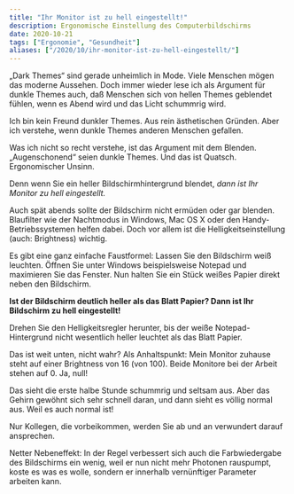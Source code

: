 ```yaml
---
title: "Ihr Monitor ist zu hell eingestellt!"
description: Ergonomische Einstellung des Computerbildschirms
date: 2020-10-21
tags: ["Ergonomie", "Gesundheit"]
aliases: ["/2020/10/ihr-monitor-ist-zu-hell-eingestellt/"]
---
```

„Dark Themes“ sind gerade unheimlich in Mode. Viele Menschen mögen das moderne Aussehen. Doch immer wieder lese ich als Argument für dunkle Themes auch, daß Menschen sich von hellen Themes geblendet fühlen, wenn es Abend wird und das Licht schummrig wird.

Ich bin kein Freund dunkler Themes. Aus rein ästhetischen Gründen. Aber ich verstehe, wenn dunkle Themes anderen Menschen gefallen.

Was ich nicht so recht verstehe, ist das Argument mit dem Blenden. „Augenschonend“ seien dunkle Themes. Und das ist Quatsch. Ergonomischer Unsinn.

Denn wenn Sie ein heller Bildschirmhintergrund blendet, *dann ist Ihr Monitor zu hell eingestellt.*

Auch spät abends sollte der Bildschirm nicht ermüden oder gar blenden. Blaufilter wie der Nachtmodus in Windows, Mac OS X oder den Handy-Betriebssystemen helfen dabei. Doch vor allem ist die Helligkeitseinstellung (auch: Brightness) wichtig.

Es gibt eine ganz einfache Faustformel: Lassen Sie den Bildschirm weiß leuchten. Öffnen Sie unter Windows beispielsweise Notepad und maximieren Sie das Fenster. Nun halten Sie ein Stück weißes Papier direkt neben den Bildschirm.

**Ist der Bildschirm deutlich heller als das Blatt Papier? Dann ist Ihr Bildschirm zu hell eingestellt!**

Drehen Sie den Helligkeitsregler herunter, bis der weiße Notepad-Hintergrund nicht wesentlich heller leuchtet als das Blatt Papier.

Das ist weit unten, nicht wahr? Als Anhaltspunkt: Mein Monitor zuhause steht auf einer Brightness von 16 (von 100). Beide Monitore bei der Arbeit stehen auf 0. Ja, null!

Das sieht die erste halbe Stunde schummrig und seltsam aus. Aber das Gehirn gewöhnt sich sehr schnell daran, und dann sieht es völlig normal aus. Weil es auch normal ist!

Nur Kollegen, die vorbeikommen, werden Sie ab und an verwundert darauf ansprechen.

Netter Nebeneffekt: In der Regel verbessert sich auch die Farbwiedergabe des Bildschirms ein wenig, weil er nun nicht mehr Photonen rauspumpt, koste es was es wolle, sondern er innerhalb vernünftiger Parameter arbeiten kann.